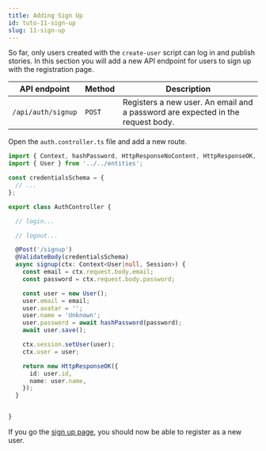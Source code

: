 ```yaml
---
title: Adding Sign Up
id: tuto-11-sign-up
slug: 11-sign-up
---
```


So far, only users created with the `create-user` script can log in and publish stories. In this section you will add a new API endpoint for users to sign up with the registration page.

| API endpoint | Method | Description |
| --- | --- | --- |
| `/api/auth/signup` | `POST` | Registers a new user. An email and a password are expected in the request body. |

Open the `auth.controller.ts` file and add a new route.

```typescript
import { Context, hashPassword, HttpResponseNoContent, HttpResponseOK, HttpResponseUnauthorized, Post, Session, ValidateBody, verifyPassword } from '@foal/core';
import { User } from '../../entities';

const credentialsSchema = {
  // ...
};

export class AuthController {

  // login...

  // logout...

  @Post('/signup')
  @ValidateBody(credentialsSchema)
  async signup(ctx: Context<User|null, Session>) {
    const email = ctx.request.body.email;
    const password = ctx.request.body.password;

    const user = new User();
    user.email = email;
    user.avatar = '';
    user.name = 'Unknown';
    user.password = await hashPassword(password);
    await user.save();

    ctx.session.setUser(user);
    ctx.user = user;

    return new HttpResponseOK({
      id: user.id,
      name: user.name,
    });
  }


}

```

If you go the [sign up page](http://localhost:3000/signup), you should now be able to register as a new user.